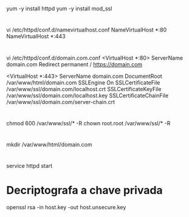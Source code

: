 #
yum -y install httpd
yum -y install mod_ssl

#
vi /etc/httpd/conf.d/namevirtualhost.conf
NameVirtualHost *:80
NameVirtualHost *:443

#
vi /etc/httpd/conf.d/domain.com.conf
<VirtualHost *:80>
  ServerName domain.com
  Redirect permanent / https://domain.com
</VirtualHost>

<VirtualHost *:443>
  ServerName domain.com
  DocumentRoot /var/www/html/domain.com
  SSLEngine On
  SSLCertificateFile /var/www/ssl/domain.com/localhost.crt
  SSLCertificateKeyFile /var/www/ssl/domain.com/localhost.key
  SSLCertificateChainFile /var/www/ssl/domain.com/server-chain.crt
</VirtualHost>

#
chmod 600 /var/www/ssl/* -R
chown root.root /var/www/ssl/* -R

#
mkdir /var/www/html/domain.com

#
service httpd start

# Decriptografa a chave privada
openssl rsa -in host.key -out host.unsecure.key
